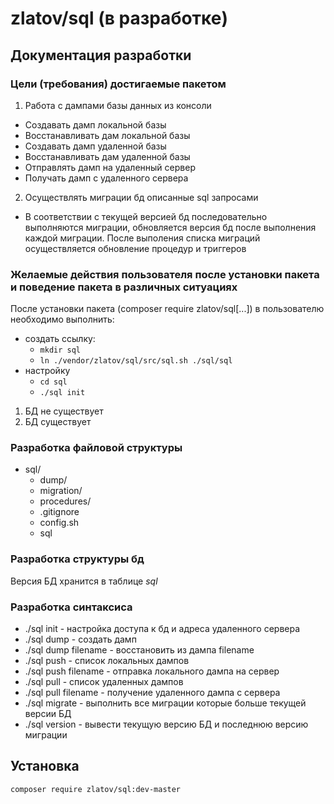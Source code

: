 # zlatov/sql (в разработке)
## Документация разработки
### Цели (требования) достигаемые пакетом

1. Работа с дампами базы данных из консоли

  - Создавать дамп локальной базы
  - Восстанавливать дам локальной базы
  - Создавать дамп удаленной базы
  - Восстанавливать дам удаленной базы
  - Отправлять дамп на удаленный сервер
  - Получать дамп с удаленного сервера

2. Осуществлять миграции бд описанные sql запросами

  - В соответствии с текущей версией бд последовательно выполняются миграции, обновляется версия бд после выполнения каждой миграции. После выполения списка миграций осуществляется обновление процедур и триггеров

### Желаемые действия пользователя после установки пакета и поведение пакета в различных ситуациях
После установки пакета (composer require zlatov/sql[...]) в пользователю необходимо выполнить:
  - создать ссылку:
    - <code>mkdir sql</code>
    - <code>ln ./vendor/zlatov/sql/src/sql.sh ./sql/sql</code>
  - настройку
    - <code>cd sql</code>
    - <code>./sql init</code>

1. БД не существует
2. БД существует

### Разработка файловой структуры
- sql/
  - dump/
  - migration/
  - procedures/
  - .gitignore
  - config.sh
  - sql

### Разработка структуры бд

Версия БД хранится в таблице <var>sql</var>

### Разработка синтаксиса

- ./sql init
\- настройка доступа к бд и адреса удаленного сервера
- ./sql dump
\- создать дамп
- ./sql dump filename
\- восстановить из дампа filename
- ./sql push
\- список локальных дампов
- ./sql push filename
\- отправка локального дампа на сервер
- ./sql pull
\- список удаленных дампов
- ./sql pull filename
\- получение удаленного дампа с сервера
- ./sql migrate
\- выполнить все миграции которые больше текущей версии БД
- ./sql version
\- вывести текущую версию БД и последнюю версию миграции

## Установка
<code>composer require zlatov/sql:dev-master</code>
